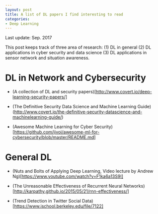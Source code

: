 ```yaml
---
layout: post
title: A list of DL papers I find interesting to read
categories:
- Deep Learning
---
```


Last update: Sep. 2017


This post keeps track of three area of research: (1) DL in general (2) DL applications in cyber security and data science (3) DL applications in sensor network and situation awareness.


# DL in Network and Cybersecurity


- (A collection of DL and security papers)[http://www.covert.io/deep-learning-security-papers/]

- (The Definitive Security Data Science and Machine Learning Guide)(http://www.covert.io/the-definitive-security-datascience-and-machinelearning-guide/)

- (Awesome Machine Learning for Cyber Security)[https://github.com/jivoi/awesome-ml-for-cybersecurity/blob/master/README.md]


# General DL

- (Nuts and Bolts of Applying Deep Learning, Video lecture by Andrew Ng)[https://www.youtube.com/watch?v=F1ka6a13S9I]

- (The Unreasonable Effectiveness of Recurrent Neural Networks)[http://karpathy.github.io/2015/05/21/rnn-effectiveness/]

- (Trend Detection in Twitter Social Data)[https://www.ischool.berkeley.edu/file/7122]

